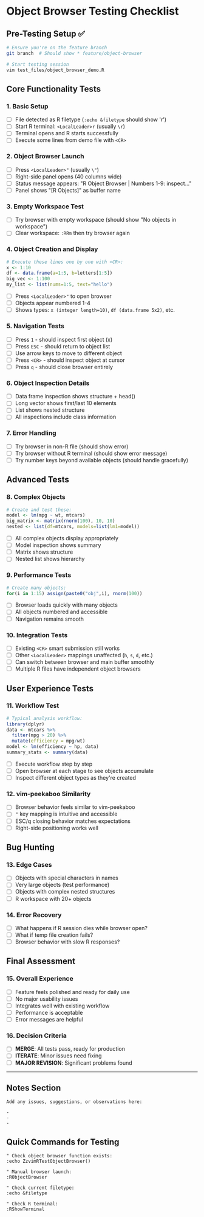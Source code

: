 # Object Browser Testing Checklist

## Pre-Testing Setup ✅

```bash
# Ensure you're on the feature branch
git branch  # Should show * feature/object-browser

# Start testing session
vim test_files/object_browser_demo.R
```

## Core Functionality Tests

### 1. Basic Setup
- [ ] File detected as R filetype (`:echo &filetype` should show 'r')
- [ ] Start R terminal: `<LocalLeader>r` (usually `\r`)
- [ ] Terminal opens and R starts successfully
- [ ] Execute some lines from demo file with `<CR>`

### 2. Object Browser Launch
- [ ] Press `<LocalLeader>"` (usually `\"`)
- [ ] Right-side panel opens (40 columns wide)
- [ ] Status message appears: "R Object Browser | Numbers 1-9: inspect..."
- [ ] Panel shows "[R Objects]" as buffer name

### 3. Empty Workspace Test
- [ ] Try browser with empty workspace (should show "No objects in workspace")
- [ ] Clear workspace: `:RRm` then try browser again

### 4. Object Creation and Display
```r
# Execute these lines one by one with <CR>:
x <- 1:10
df <- data.frame(a=1:5, b=letters[1:5])
big_vec <- 1:100
my_list <- list(nums=1:5, text="hello")
```
- [ ] Press `<LocalLeader>"` to open browser
- [ ] Objects appear numbered 1-4
- [ ] Shows types: `x (integer length=10)`, `df (data.frame 5x2)`, etc.

### 5. Navigation Tests
- [ ] Press `1` - should inspect first object (x)
- [ ] Press `ESC` - should return to object list
- [ ] Use arrow keys to move to different object
- [ ] Press `<CR>` - should inspect object at cursor
- [ ] Press `q` - should close browser entirely

### 6. Object Inspection Details
- [ ] Data frame inspection shows structure + head()
- [ ] Long vector shows first/last 10 elements
- [ ] List shows nested structure
- [ ] All inspections include class information

### 7. Error Handling
- [ ] Try browser in non-R file (should show error)
- [ ] Try browser without R terminal (should show error message)
- [ ] Try number keys beyond available objects (should handle gracefully)

## Advanced Tests

### 8. Complex Objects
```r
# Create and test these:
model <- lm(mpg ~ wt, mtcars)
big_matrix <- matrix(rnorm(100), 10, 10)
nested <- list(df=mtcars, models=list(lm1=model))
```
- [ ] All complex objects display appropriately
- [ ] Model inspection shows summary
- [ ] Matrix shows structure
- [ ] Nested list shows hierarchy

### 9. Performance Tests
```r
# Create many objects:
for(i in 1:15) assign(paste0("obj",i), rnorm(100))
```
- [ ] Browser loads quickly with many objects
- [ ] All objects numbered and accessible
- [ ] Navigation remains smooth

### 10. Integration Tests
- [ ] Existing `<CR>` smart submission still works
- [ ] Other `<LocalLeader>` mappings unaffected (`h`, `s`, `d`, etc.)
- [ ] Can switch between browser and main buffer smoothly
- [ ] Multiple R files have independent object browsers

## User Experience Tests

### 11. Workflow Test
```r
# Typical analysis workflow:
library(dplyr)
data <- mtcars %>% 
  filter(mpg > 20) %>%
  mutate(efficiency = mpg/wt)
model <- lm(efficiency ~ hp, data)
summary_stats <- summary(data)
```
- [ ] Execute workflow step by step
- [ ] Open browser at each stage to see objects accumulate
- [ ] Inspect different object types as they're created

### 12. vim-peekaboo Similarity
- [ ] Browser behavior feels similar to vim-peekaboo
- [ ] `"` key mapping is intuitive and accessible
- [ ] ESC/q closing behavior matches expectations
- [ ] Right-side positioning works well

## Bug Hunting

### 13. Edge Cases
- [ ] Objects with special characters in names
- [ ] Very large objects (test performance)
- [ ] Objects with complex nested structures
- [ ] R workspace with 20+ objects

### 14. Error Recovery
- [ ] What happens if R session dies while browser open?
- [ ] What if temp file creation fails?
- [ ] Browser behavior with slow R responses?

## Final Assessment

### 15. Overall Experience
- [ ] Feature feels polished and ready for daily use
- [ ] No major usability issues
- [ ] Integrates well with existing workflow
- [ ] Performance is acceptable
- [ ] Error messages are helpful

### 16. Decision Criteria
- [ ] **MERGE**: All tests pass, ready for production
- [ ] **ITERATE**: Minor issues need fixing
- [ ] **MAJOR REVISION**: Significant problems found

---

## Notes Section
```
Add any issues, suggestions, or observations here:

- 
- 
- 
```

## Quick Commands for Testing

```vim
" Check object browser function exists:
:echo ZzvimRTestObjectBrowser()

" Manual browser launch:
:RObjectBrowser

" Check current filetype:
:echo &filetype

" Check R terminal:
:RShowTerminal
```